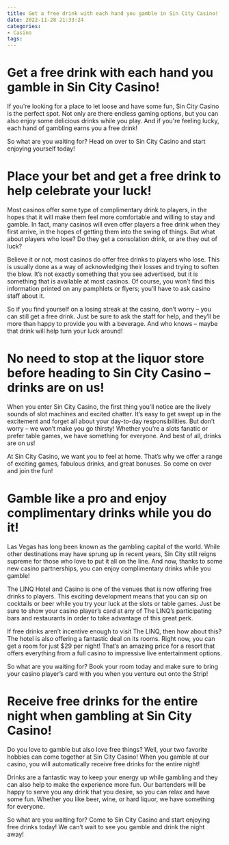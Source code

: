 ```yaml
---
title: Get a free drink with each hand you gamble in Sin City Casino!
date: 2022-11-28 21:33:24
categories:
- Casino
tags:
---
```



#  Get a free drink with each hand you gamble in Sin City Casino!

If you're looking for a place to let loose and have some fun, Sin City Casino is the perfect spot. Not only are there endless gaming options, but you can also enjoy some delicious drinks while you play. And if you're feeling lucky, each hand of gambling earns you a free drink!

So what are you waiting for? Head on over to Sin City Casino and start enjoying yourself today!

#  Place your bet and get a free drink to help celebrate your luck!

Most casinos offer some type of complimentary drink to players, in the hopes that it will make them feel more comfortable and willing to stay and gamble. In fact, many casinos will even offer players a free drink when they first arrive, in the hopes of getting them into the swing of things. But what about players who lose? Do they get a consolation drink, or are they out of luck?

Believe it or not, most casinos do offer free drinks to players who lose. This is usually done as a way of acknowledging their losses and trying to soften the blow. It’s not exactly something that you see advertised, but it is something that is available at most casinos. Of course, you won’t find this information printed on any pamphlets or flyers; you’ll have to ask casino staff about it.

So if you find yourself on a losing streak at the casino, don’t worry – you can still get a free drink. Just be sure to ask the staff for help, and they’ll be more than happy to provide you with a beverage. And who knows – maybe that drink will help turn your luck around!

#  No need to stop at the liquor store before heading to Sin City Casino – drinks are on us!

When you enter Sin City Casino, the first thing you’ll notice are the lively sounds of slot machines and excited chatter. It’s easy to get swept up in the excitement and forget all about your day-to-day responsibilities. But don’t worry – we won’t make you go thirsty! Whether you’re a slots fanatic or prefer table games, we have something for everyone. And best of all, drinks are on us!

At Sin City Casino, we want you to feel at home. That’s why we offer a range of exciting games, fabulous drinks, and great bonuses. So come on over and join the fun!

#  Gamble like a pro and enjoy complimentary drinks while you do it!

Las Vegas has long been known as the gambling capital of the world. While other destinations may have sprung up in recent years, Sin City still reigns supreme for those who love to put it all on the line. And now, thanks to some new casino partnerships, you can enjoy complimentary drinks while you gamble!

The LINQ Hotel and Casino is one of the venues that is now offering free drinks to players. This exciting development means that you can sip on cocktails or beer while you try your luck at the slots or table games. Just be sure to show your casino player’s card at any of The LINQ’s participating bars and restaurants in order to take advantage of this great perk.

If free drinks aren’t incentive enough to visit The LINQ, then how about this? The hotel is also offering a fantastic deal on its rooms. Right now, you can get a room for just $29 per night! That’s an amazing price for a resort that offers everything from a full casino to impressive live entertainment options.

So what are you waiting for? Book your room today and make sure to bring your casino player’s card with you when you venture out onto the Strip!

#  Receive free drinks for the entire night when gambling at Sin City Casino!

Do you love to gamble but also love free things? Well, your two favorite hobbies can come together at Sin City Casino! When you gamble at our casino, you will automatically receive free drinks for the entire night!

Drinks are a fantastic way to keep your energy up while gambling and they can also help to make the experience more fun. Our bartenders will be happy to serve you any drink that you desire, so you can relax and have some fun. Whether you like beer, wine, or hard liquor, we have something for everyone.

So what are you waiting for? Come to Sin City Casino and start enjoying free drinks today! We can’t wait to see you gamble and drink the night away!